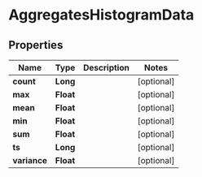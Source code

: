 
# AggregatesHistogramData

## Properties
Name | Type | Description | Notes
------------ | ------------- | ------------- | -------------
**count** | **Long** |  |  [optional]
**max** | **Float** |  |  [optional]
**mean** | **Float** |  |  [optional]
**min** | **Float** |  |  [optional]
**sum** | **Float** |  |  [optional]
**ts** | **Long** |  |  [optional]
**variance** | **Float** |  |  [optional]



